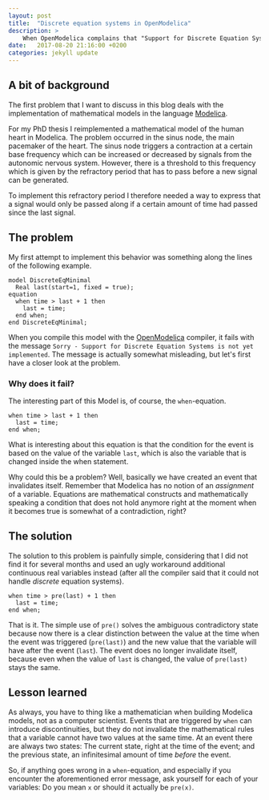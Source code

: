 ```yaml
---
layout: post
title:  "Discrete equation systems in OpenModelica"
description: >
    When OpenModelica complains that "Support for Discrete Equation Systems is not yet implemented", your problem may have actually be that you don't distinguish properly between variable values before and after an event.
date:   2017-08-20 21:16:00 +0200
categories: jekyll update
---
```


## A bit of background

The first problem that I want to discuss in this blog deals with the implementation of mathematical models in the language [Modelica](http://modelica.org).

For my PhD thesis I reimplemented a mathematical model of the human heart in Modelica.
The problem occurred in the sinus node, the main pacemaker of the heart.
The sinus node triggers a contraction at a certain base frequency which can be increased or decreased by signals from the autonomic nervous system.
However, there is a threshold to this frequency which is given by the refractory period that has to pass before a new signal can be generated.

To implement this refractory period I therefore needed a way to express that a signal would only be passed along if a certain amount of time had passed since the last signal.


## The problem

My first attempt to implement this behavior was something along the lines of the following example.

```modelica
model DiscreteEqMinimal
  Real last(start=1, fixed = true);
equation
  when time > last + 1 then
    last = time;
  end when;
end DiscreteEqMinimal;
```

When you compile this model with the [OpenModelica](http://openmodelica.org) compiler, it fails with the message `Sorry - Support for Discrete Equation Systems is not yet implemented`.
The message is actually somewhat misleading, but let's first have a closer look at the problem.


### Why does it fail?

The interesting part of this Model is, of course, the `when`-equation.

```modelica
when time > last + 1 then
  last = time;
end when;
```

What is interesting about this equation is that the condition for the event is based on the value of the variable `last`, which is also the variable that is changed inside the when statement.

Why could this be a problem? Well, basically we have created an event that invalidates itself. Remember that Modelica has no notion of an *assignment* of a variable. Equations are mathematical constructs and mathematically speaking a condition that does not hold anymore right at the moment when it becomes true is somewhat of a contradiction, right?

## The solution

The solution to this problem is painfully simple, considering that I did not find it for several months and used an ugly workaround additional continuous real variables instead (after all the compiler said that it could not handle *discrete* equation systems).

```modelica
when time > pre(last) + 1 then
  last = time;
end when;
```

That is it. The simple use of `pre()` solves the ambiguous contradictory state because now there is a clear distinction between the value at the time when the event was triggered (`pre(last)`) and the new value that the variable will have after the event (`last`). The event does no longer invalidate itself, because even when the value of `last` is changed, the value of `pre(last)` stays the same.

## Lesson learned

As always, you have to thing like a mathematician when building Modelica models, not as a computer scientist.
Events that are triggered by `when` can introduce discontinuities, but they do not invalidate the mathematical rules that a variable cannot have two values at the same time.
At an event there are always two states: The current state, right at the time of the event; and the previous state, an infinitesimal amount of time *before* the event.

So, if anything goes wrong in a `when`-equation, and especially if you encounter the aforementioned error message, ask yourself for each of your variables: Do you mean `x` or should it actually be `pre(x)`.